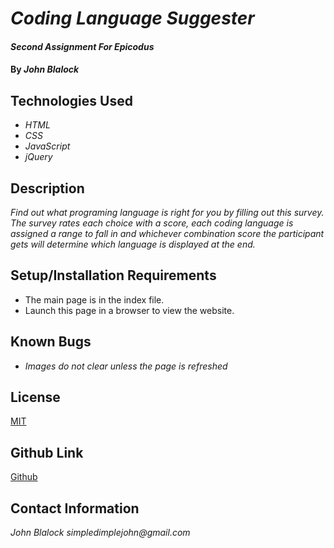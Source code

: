 # _Coding Language Suggester_

#### _Second Assignment For Epicodus_

#### By _**John Blalock**_

## Technologies Used

* _HTML_
* _CSS_
* _JavaScript_
* _jQuery_

## Description

_Find out what programing language is right for you by filling out this survey.  The survey rates
each choice with a score, each coding language is assigned a range to fall in and whichever combination
score the participant gets will determine which language is displayed at the end._

## Setup/Installation Requirements

* The main page is in the index file.
* Launch this page in a browser to view the website.

## Known Bugs

* _Images do not clear unless the page is refreshed_

## License

[MIT](https://opensource.org/licenses/MIT)

## Github Link

[Github](https://Language_Suggester.github.io/Language_Suggester/)

## Contact Information

_John Blalock simpledimplejohn@gmail.com_